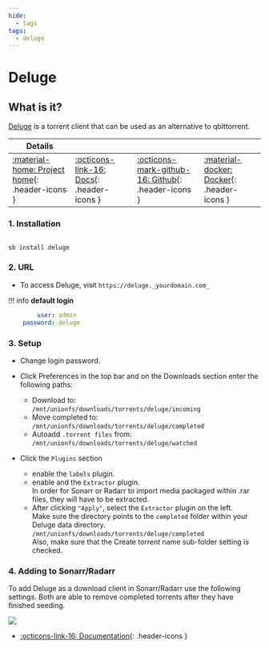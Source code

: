 ```yaml
---
hide:
  - tags
tags:
  - deluge
---
```


# Deluge

## What is it?

[Deluge](https://deluge-torrent.org/) is a torrent client that can be used as an alternative to qbittorrent.

| Details     |             |             |             |
|-------------|-------------|-------------|-------------|
| [:material-home: Project home](https://deluge-torrent.org/){: .header-icons } | [:octicons-link-16: Docs](https://dev.deluge-torrent.org/wiki/UserGuide){: .header-icons } | [:octicons-mark-github-16: Github](https://git.deluge-torrent.org/deluge){: .header-icons } | [:material-docker: Docker](https://registry.hub.docker.com/r/linuxserver/deluge){: .header-icons }|

### 1. Installation

``` { .shell }

sb install deluge

```

### 2. URL

- To access Deluge, visit `https://deluge._yourdomain.com_`

!!! info
    **default login**

```yaml
        user: admin
    password: deluge
```

### 3. Setup

- Change login password.

- Click Preferences in the top bar and on the Downloads section enter the following paths: <br />
  - Download to: <br />
    `/mnt/unionfs/downloads/torrents/deluge/incoming`
  - Move completed to: <br />
    `/mnt/unionfs/downloads/torrents/deluge/completed`
  - Autoadd `.torrent files` from: <br />
    `/mnt/unionfs/downloads/torrents/deluge/watched`

- Click the `Plugins` section
  - enable the `labels` plugin.
  - enable and the `Extractor` plugin. <br />
      In order for Sonarr or Radarr to import media packaged within .rar files, they will have to be extracted.
  - After clicking `"Apply"`, select the `Extractor`  plugin on the left. <br />
      Make sure the directory points to the `completed` folder within your Deluge data directory.  <br />
      `/mnt/unionfs/downloads/torrents/deluge/completed` <br />
      Also, make sure that the Create torrent name sub-folder setting is checked.

### 4. Adding to Sonarr/Radarr

To add Deluge as a download client in Sonarr/Radarr use the following settings. Both are able to remove completed torrents after they have finished seeding.

  ![](../images/community/deluge_add_to_arr.png)

- [:octicons-link-16: Documentation](https://dev.deluge-torrent.org/wiki/UserGuide){: .header-icons }
